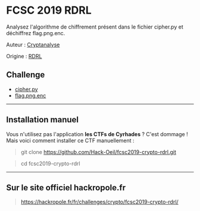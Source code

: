 # FCSC 2019 RDRL

Analysez l'algorithme de chiffrement présent dans le fichier cipher.py et déchiffrez flag.png.enc.



Auteur : [Cryptanalyse](https://twitter.com/Cryptanalyse)

Origine : [RDRL](https://hackropole.fr/fr/challenges/crypto/fcsc2019-crypto-rdrl/)


## Challenge
- [cipher.py](cipher.py)
- [flag.png.enc](flag.png.enc)



-----------

## Installation manuel
Vous n'utilisez pas l'application **les CTFs de Cyrhades** ? C'est dommage !
Mais voici comment installer ce CTF manuellement :

> git clone https://github.com/Hack-Oeil/fcsc2019-crypto-rdrl.git

> cd fcsc2019-crypto-rdrl


-----------

## Sur le site officiel hackropole.fr
> https://hackropole.fr/fr/challenges/crypto/fcsc2019-crypto-rdrl/